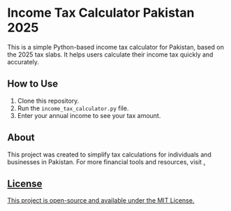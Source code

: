 # Income Tax Calculator Pakistan 2025

This is a simple Python-based income tax calculator for Pakistan, based on the 2025 tax slabs. It helps users calculate their income tax quickly and accurately.

## How to Use
1. Clone this repository.
2. Run the `income_tax_calculator.py` file.
3. Enter your annual income to see your tax amount.

## About
This project was created to simplify tax calculations for individuals and businesses in Pakistan. For more financial tools and resources, visit <a href= https://taxcalculation.pk/income-tax-calculator-pakistan/>.

## License
This project is open-source and available under the MIT License.
